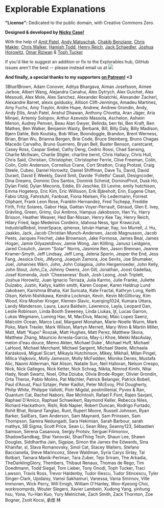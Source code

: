 # Explorable Explanations

**"License":** Dedicated to the public domain, with Creative Commons Zero.

**Designed & developed by [Nicky Case!](https://www.patreon.com/ncase)**

With the help of [Amit Patel](http://www.redblobgames.com/),
[Andy Matuschak](https://andymatuschak.org/), 
[Chakib Benziane](https://github.com/sp4ke), 
[Chris Makler](https://economics.stanford.edu/people/chris-makler), 
[Chris Walker](http://polytrope.com/), 
[Hamish Todd](https://hamishtodd1.github.io/), 
[Henry Reich](https://www.youtube.com/user/minutephysics), 
[Jack Schaedler](https://jackschaedler.github.io/), 
[Joshua Horowitz](http://joshuahhh.com/), 
[Omar Rizwan](https://rsnous.com/) &
[Toph Tucker](http://www.tophtucker.com/)

If you'd like to suggest an addition or fix to the Explorables hub, GitHub issues aren't the best -- please instead email us at ![](https://i.imgur.com/HZtMFio.png)

**And finally, a special thanks to my supporters [on Patreon!](https://www.patreon.com/ncase) <3**

3Blue1Brown, Adam Conover, Aditya Bhargava, Aiman Josefsson, Aimee Jarboe, Albert Wang, Alejandra Canahui, Alex Dytrych, Alex Guichet, Alex Mesoudi, Alex Mole, Alex Sanchez, Alexander Roiatchki, Alexander Zacherl, Alexandre Barret, alexis goldusky, Allison Clift-Jennings, Amadeu Martinez, Amy Fuchs, Amy Traylor, Andre Hupe, Andrew, Andrew Grondin, Andy, Andy Ellis, Ansh Patel, Anshul Dhawan, Anthony Chivetta, Aran Jäger, Aria Minaei, Artemiy Solopov, Arthur Azevedo Massola, Aschelon, Ashwin Menon, Audrey Penven, Beau Alan Gwyer, Belinda, ben fei, Ben Kraft, Ben Mathes, Ben Walker, Benjamin Wasty, Berbank, Bill, Billy Daly, Billy Madison, Bjørn Dahle, Bob Koutsky, Bob Wise, Boondoggle, Brandon, Brent Werness, Brian, Brian Wu, Brianna Bergen, Brie Code, Bruce Steinberg, Bruno Chagas Macedo Carvalho, Bruno Guerrero, Bryan Bell, Buster Benson, caretcaret, Casey Ross, Caspar Siebel, Cathy Deng, Cedric Rossi, Chad Sansing, Charlie McIlwain, Charlie Stigler, charline bernt, Chris Hallacy, Chris Hull, Chris Said, Christian, Christopher, Christopher Ferrie, Clive Freeman, Colin, Colin, Colin Anderson, Cornelius Crane, Cort Stratton, Craig Protzel, Craig Steele, Cubeo, Daniel Horowitz, Daniel Shiffman, Dave Tu, David, David Durant, David E Weekly, David Smit, Davide 'Folletto' Casali, Designcoder, Dina Dreams, Dominic Dos Santos, Dominik Schmid, DominoPivot, Dusk Ho, Dylan Field, Dylan Meconis, Eddie, Eli Jeschke, Eli Levine, emily hutchison, Emma Hogeterp, Eric Kim, Eric Willisson, Erik Bjäreholt, Erin, Eugene Chan, Fabio Utzig, Fahrstuhl, Fanboat, Fiona Nielsen, Flo Ledermann, Forrest Oliphant, Frank Leon Rose, Franklin Hernandez, Fred Tschepp, Freddie Firth, Fritz Solares, Gabor Heja, Gaëtan Voyer-Perrault, Géraud, Glen E. Ivey, Grävling, Green, Grimy, Gui Ambros, Hampus Jakobsson, Han Yu, Harry Brisson, Heather Weaver, Hed Bar-Nissan, Henry Kee Tay, Henry Reich, Hilary Fried, Iago Medeiros Cordeiro, Idahosa Ness, Igor Krawczuk, IndustrialRobot, InnerSpace, iphenox, István Hamar, Itay, Ivo Murrell, J. Hu, Jaakko, Jack, Jacob Christian Munch-Andersen, Jacob Magnusson, Jacob Peets, Jacques Frechet, Jake Brownson, Jake Formosa, James Beal, James Hogan, Jamie Gilyazetdinov, Jamie Wong, Jan Kölling, Janusz Leidgens, Jared Cosulich, Jarom "Solar" Norris, Jasmine Ren, Jason Brennan, Jeanne Kramer-Smyth, Jeff Lindsay, Jeff Long, Jelena Sporin, Jesper the End, Jess Fang, Jessica Osio, JMyong, Joaquin Zamora, Joe Sevits, Joe Shumaker, Joel, Johannes Wärn, John, John Colagioia, John Hergenroeder, John Kelly, John Stout, John_Ca, Johnny Owens, Jon Gill, Jonathan, Joost Gadellaa, Josef Komenda, Josh 'Cheeseness' Bush, Josh Leong, Josh Triplett, Joshua Horowitz, Juan Ignacio Terraza, Julia Karmo, Julie Franke, Juliette Duizabo, Justin, Kailys, kaitlin smith, Karen Cooper, Karen Haldrup Lund Jakobsen, Karishma Bhatia, Kat Suricata, Kate Fractal, Kathryn Long, Keith Olson, Kelvin Nishikawa, Kendra Lockman, Kevin, Kevin McGillivray, Kim Wood, Kira Mosher Kroger, Klemen Slavic, kuerqing1024, Kumara Uttara, Landy Manderson, Laura, Laura Baldwin, Lawrence, Layla, Leopard Dan, Leslie Robinson, Linda Booth Sweeney, Linda Liukas, ljt, Lucas Garron, Lukas Wegmann, Luming Hao, M, MacDiva, Maciej, Maic Lopez Saenz, Malcolm Ocean, Marco Leal, Margaret Monahan, Marie-Noelle Wurm, Mark Poko, Mark Trexler, Mark Wilson, Martyn Merrett, Mary Winn & Martin Miller, Matt, Matt "Kupo" Roszak, Matt Hughes, Matt Perez, Matthew Skora, Matthew Zhang, Mauricio Arreola-Garcia, May-Li Khoe, Mekki MacAulay, melon d'eau douce, Memo Akten, Michael Duke`, Michael Huff, Michael LaHood, Michael Merchant, Michael Sargent, Michael Steele, Michaela Karásková, Miguel Sicart, Mikayla Hutchinson, Mikey, Mikhail, Milan Pingel, Milica Vlajkovic, Molly Jameson, Molly McFadden, Monika Denes, Mustafa Alic, Naomi Alderman, Nat Alison, Natalie Sun, Neil Halloran, Nelson Crespo, Nick, Nick Gallegos, Nick Ketter, Nick Schrag, Nikita, Nimrod Kimhi, Nitai Hady, Noah Swartz, Noel, Olha Dziuba, Olivia Brode-Roger, Olivier Grondin, Orta Therox, Pablo Molins, Pat Mächler, Patrick Belanger, Patrick Bobell, Paul d&apos;Aoust, Paul Sztajer, Peter Kadlot, Peter McEvoy, Phil Dougherty, Philip White, Philippe Vallotti, Piotr Migdal, postmillenial, Pyves & Ran, Quantum Cat, Rachel Nabors, Rae McIntosh, Rafael F.Font, Rajen Savjani, Raphael D'Amico, Raphael Schweikert, Raymond Keller, Rebecca Niles, Richard Hackathorn, Rishi, Rob Napier, Robert Duncan, Rodrigo Furtado, Rohit Bhat, Roland Tanglao, Runt, Rupert Moore, Russell Johnson, Ryan Barker, SailEars, Sam Anderson, Sam Maynard, Sam Prinssen, Sam Thompson, Samira Nedungadi, Sara Hekimian, Sarah Barbour, sarah mathys, SB Sigma, Scott Price, Sean Li, Sean Riley, Seanny123, Sébastien Samson, Serena Casanova, Sergiy Protsiv, Serguei Filimonov, ShadowSandbag, Shai Yanovski, ShaoThing Teoh, Shaun Lee, Shawn Douglas, Siddhartha Jain, Sigpipe, Simon the James the Edwards, Sina Khanifar, sl, Slava Romanovsky, Smol Cat, Stacey Walters, Stefano Baccianella, Steve Marinconz, Steve Waldman, Syria Carys Sirlay, Tal Rotbart, Tamara Manik-Perlman, Tara Zuber, Tejo Sriram, The Arkadia, TheDarklingGlory, Thembers, Thibaut Renaux, Thomas de Rego, Tim Doedtmann, Todd Siegel, Tom Lieber, Tony Onodi, Toph Tucker, Traci Lawson, Travis Ross, Trevor Haldenby, Tudor Iliescu, Tudor Stincescu, Tyler Singer-Clark, Upidaisy, Vamsi Sakhamuri, Vanessa, Vania Smirnov, Ville Immonen, Wick Perry, Will Emigh, William O'Hanley, Woo-Kyeong Choi, workroomprds, Wouter Slegers, Xavier Lambein, Xudong Yang, yinhung hsu, Yona, Yu-Han Kuo, Yury Melnichek, Zach Smith, Zack Thornton, Zoe Bogner, Zsolt Kocsi, 承煜 林